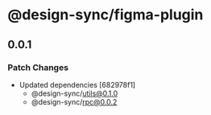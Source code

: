 # @design-sync/figma-plugin

## 0.0.1

### Patch Changes

- Updated dependencies [682978f1]
  - @design-sync/utils@0.1.0
  - @design-sync/rpc@0.0.2
